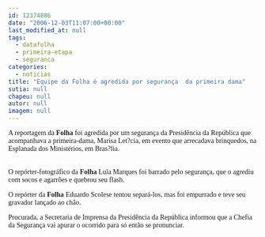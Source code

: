 ```yaml
---
id: 12374886
date: "2006-12-03T11:07:00+00:00"
last_modified_at: null
tags:
  - datafolha
  - primeira-etapa
  - seguranca
categories:
  - noticias
title: "Equipe da Folha é agredida por segurança  da primeira dama"
sutia: null
chapeu: null
autor: null
imagem: null
---
```

<p><P><FONT face=Verdana>A reportagem da <B>Folha</B> foi agredida por um segurança da Presidência da República que acompanhava a primeira-dama, Marisa Let?cia, em evento que arrecadava brinquedos, na Esplanada dos Ministérios, em Bras?lia.</FONT></P></p>
<p><P><BR><FONT face=Verdana>O repórter-fotográfico da <B>Folha</B> Lula Marques foi barrado pelo segurança, que o agrediu com socos e agarrões e quebrou seu flash. </FONT></P></p>
<p><P><FONT face=Verdana>O repórter da <B>Folha </B>Eduardo Scolese tentou separá-los, mas foi empurrado e teve seu gravador lançado ao chão.<BR></FONT></P></p>
<p><P><FONT face=Verdana>Procurada, a Secretaria de Imprensa da Presidência da República informou que a Chefia da Segurança vai apurar o ocorrido para só então se pronunciar.</FONT></P> </p>
